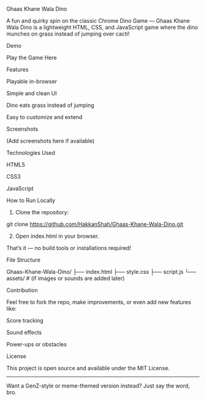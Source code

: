 
Ghaas Khane Wala Dino

A fun and quirky spin on the classic Chrome Dino Game — Ghaas Khane Wala Dino is a lightweight HTML, CSS, and JavaScript game where the dino munches on grass instead of jumping over cacti!

Demo

Play the Game Here

Features

Playable in-browser

Simple and clean UI

Dino eats grass instead of jumping

Easy to customize and extend


Screenshots

(Add screenshots here if available)

Technologies Used

HTML5

CSS3

JavaScript


How to Run Locally

1. Clone the repository:

git clone https://github.com/HakkanShah/Ghaas-Khane-Wala-Dino.git


2. Open index.html in your browser.



That’s it — no build tools or installations required!

File Structure

Ghaas-Khane-Wala-Dino/
├── index.html
├── style.css
├── script.js
└── assets/         # (if images or sounds are added later)

Contribution

Feel free to fork the repo, make improvements, or even add new features like:

Score tracking

Sound effects

Power-ups or obstacles


License

This project is open source and available under the MIT License.


---

Want a GenZ-style or meme-themed version instead? Just say the word, bro.

